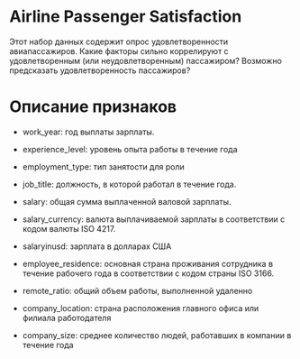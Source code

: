 # Airline Passenger Satisfaction

Этот набор данных содержит опрос удовлетворенности авиапассажиров. Какие факторы сильно коррелируют с удовлетворенным (или неудовлетворенным) пассажиром? Возможно предсказать удовлетворенность пассажиров?

# Описание признаков

* work_year: год выплаты зарплаты.

* experience_level: уровень опыта работы в течение года

* employment_type: тип занятости для роли

* job_title: должность, в которой работал в течение года.

* salary: общая сумма выплаченной валовой зарплаты.

* salary_currency: валюта выплачиваемой зарплаты в соответствии с кодом валюты ISO 4217.

* salaryinusd: зарплата в долларах США

* employee_residence: основная страна проживания сотрудника в течение рабочего года в соответствии с кодом страны ISO 3166.

* remote_ratio: общий объем работы, выполненной удаленно

* company_location: страна расположения главного офиса или филиала работодателя

* company_size: среднее количество людей, работавших в компании в течение года
